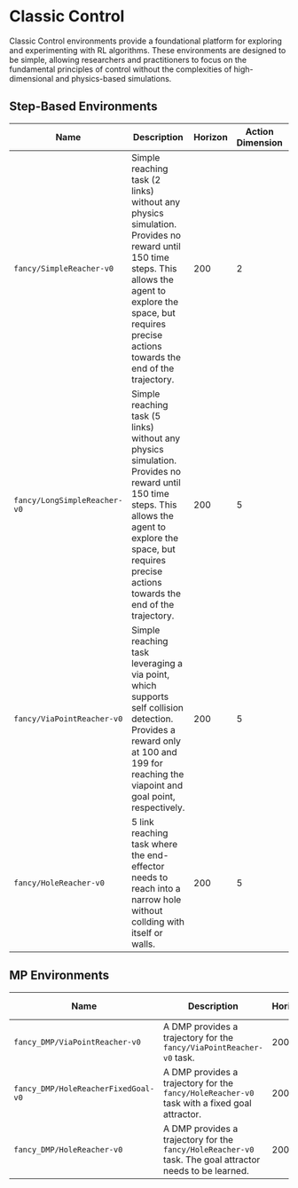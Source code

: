 # Classic Control

Classic Control environments provide a foundational platform for exploring and experimenting with RL algorithms. These environments are designed to be simple, allowing researchers and practitioners to focus on the fundamental principles of control without the complexities of high-dimensional and physics-based simulations.

## Step-Based Environments

| Name                         | Description                                                                                                                                                                                                         | Horizon | Action Dimension | Observation Dimension |
| ---------------------------- | ------------------------------------------------------------------------------------------------------------------------------------------------------------------------------------------------------------------- | ------- | ---------------- | --------------------- |
| `fancy/SimpleReacher-v0`     | Simple reaching task (2 links) without any physics simulation. Provides no reward until 150 time steps. This allows the agent to explore the space, but requires precise actions towards the end of the trajectory. | 200     | 2                | 9                     |
| `fancy/LongSimpleReacher-v0` | Simple reaching task (5 links) without any physics simulation. Provides no reward until 150 time steps. This allows the agent to explore the space, but requires precise actions towards the end of the trajectory. | 200     | 5                | 18                    |
| `fancy/ViaPointReacher-v0`   | Simple reaching task leveraging a via point, which supports self collision detection. Provides a reward only at 100 and 199 for reaching the viapoint and goal point, respectively.                                 | 200     | 5                | 18                    |
| `fancy/HoleReacher-v0`       | 5 link reaching task where the end-effector needs to reach into a narrow hole without collding with itself or walls.                                                                                                | 200     | 5                | 18                    |

## MP Environments

| Name                                | Description                                                                                              | Horizon | Action Dimension | Context Dimension |
| ----------------------------------- | -------------------------------------------------------------------------------------------------------- | ------- | ---------------- | ----------------- |
| `fancy_DMP/ViaPointReacher-v0`      | A DMP provides a trajectory for the `fancy/ViaPointReacher-v0` task.                                     | 200     | 25               |
| `fancy_DMP/HoleReacherFixedGoal-v0` | A DMP provides a trajectory for the `fancy/HoleReacher-v0` task with a fixed goal attractor.             | 200     | 25               |
| `fancy_DMP/HoleReacher-v0`          | A DMP provides a trajectory for the `fancy/HoleReacher-v0` task. The goal attractor needs to be learned. | 200     | 30               |

[//]: |`fancy/HoleReacherProMPP-v0`|
